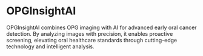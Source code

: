 # OPGInsightAI
OPGInsightAI combines OPG imaging with AI for advanced early oral cancer detection. By analyzing images with precision,  it enables proactive screening, elevating oral healthcare standards through cutting-edge technology and intelligent analysis.
